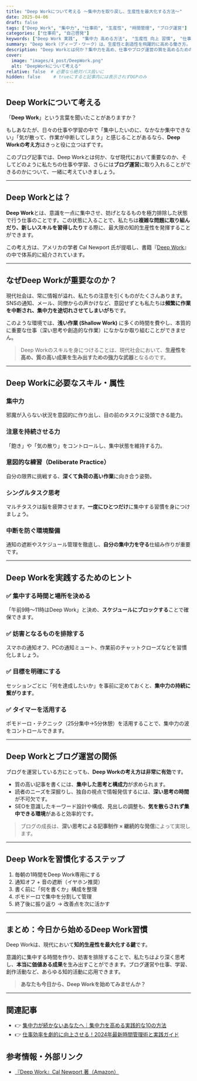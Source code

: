 ```yaml
---
title: "Deep Workについて考える 〜集中力を取り戻し、生産性を最大化する方法〜"
date: 2025-04-06
draft: false
tags: ["Deep Work", "集中力", "仕事術", "生産性", "時間管理", "ブログ運営"]
categories: ["仕事術", "自己啓発"]
keywords: ["Deep Work 実践",　"集中力 高める方法",　"生産性 向上 習慣",　"仕事術 集中力",　"時間管理 テクニック",　"ブログ運営 集中力",　"Cal Newport Deep Work",　"ポモドーロ・テクニック 効果",　"知的生産性 最大化",　"ディープワーク 取り組み方"]
summary: "Deep Work（ディープ・ワーク）は、生産性と創造性を飛躍的に高める働き方。この記事では、その概念から必要なスキル、実践方法、ブログ運営への活用までをわかりやすく解説します。"
description: "Deep Workとは何か？集中力を高め、仕事やブログ運営の質を高めるための実践的な方法、スキル、ヒントを紹介します。検索対策にも役立つSEO要素も掲載。"
cover:
  image: "images/4_post/DeepWork.png"
  alt: "DeepWorkについて考える"
relative: false  # 必要なら絶対パス扱いに
hidden: false     # trueにすると記事内には表示されずOGPのみ
---
```


## Deep Workについて考える

「**Deep Work**」という言葉を聞いたことがありますか？

もしあなたが、日々の仕事や学習の中で「集中したいのに、なかなか集中できない」「気が散って、作業が中断してしまう」と感じることがあるなら、**Deep Workの考え方**はきっと役に立つはずです。

このブログ記事では、Deep Workとは何か、なぜ現代において重要なのか、そしてどのように私たちの仕事や学習、さらには**ブログ運営**に取り入れることができるのかについて、一緒に考えていきましょう。

---

## Deep Workとは？

**Deep Work**とは、意識を一点に集中させ、妨げとなるものを極力排除した状態で行う仕事のことです。この状態に入ることで、私たちは**複雑な問題に取り組んだり、新しいスキルを習得したり**する際に、最大限の知的生産性を発揮することができます。

この考え方は、アメリカの学者 Cal Newport 氏が提唱し、書籍『[Deep Work](https://www.amazon.co.jp/%E5%A4%A7%E4%BA%8B%E3%81%AA%E3%81%93%E3%81%A8%E3%81%AB%E9%9B%86%E4%B8%AD%E3%81%99%E3%82%8B%E2%80%95%E2%80%95%E2%80%95%E6%B0%97%E3%81%8C%E6%95%A3%E3%82%8B%E3%82%82%E3%81%AE%E3%81%A0%E3%82%89%E3%81%91%E3%81%AE%E4%B8%96%E7%95%8C%E3%81%A7%E7%94%9F%E7%94%A3%E6%80%A7%E3%82%92%E6%9C%80%E5%A4%A7%E5%8C%96%E3%81%99%E3%82%8B%E7%A7%91%E5%AD%A6%E7%9A%84%E6%96%B9%E6%B3%95-%E3%82%AB%E3%83%AB%E3%83%BB%E3%83%8B%E3%83%A5%E3%83%BC%E3%83%9D%E3%83%BC%E3%83%88/dp/4478068550)』の中で体系的に紹介されています。

---

## なぜDeep Workが重要なのか？

現代社会は、常に情報が溢れ、私たちの注意を引くものがたくさんあります。SNSの通知、メール、同僚からの声かけなど、意図せずとも私たちは**頻繁に作業を中断され、集中力を途切れさせてしまいがち**です。

このような環境では、**浅い作業 (Shallow Work)**  に多くの時間を費やし、本質的に重要な仕事（深い思考や創造的な作業）になかなか取り組むことができません。

> Deep Workのスキルを身につけることは、現代社会において、**生産性を高め、質の高い成果を生み出すための強力な武器**となるのです。

---

## Deep Workに必要なスキル・属性

### 集中力  
邪魔が入らない状況を意図的に作り出し、目の前のタスクに没頭できる能力。

### 注意を持続させる力  
「飽き」や「気の散り」をコントロールし、集中状態を維持する力。

### 意図的な練習（Deliberate Practice）  
自分の限界に挑戦する、**深くて負荷の高い作業**に向き合う姿勢。

### シングルタスク思考  
マルチタスクは脳を疲弊させます。**一度にひとつだけ**に集中する習慣を身につけましょう。

### 中断を防ぐ環境整備  
通知の遮断やスケジュール管理を徹底し、**自分の集中力を守る**仕組み作りが重要です。

---

## Deep Workを実践するためのヒント

### ✅ 集中する時間と場所を決める  
「午前9時〜11時はDeep Work」と決め、**スケジュールにブロックする**ことで確保できます。

### ✅ 妨害となるものを排除する  
スマホの通知オフ、PCの通知ミュート、作業前のチャットクローズなどを習慣化しましょう。

### ✅ 目標を明確にする  
セッションごとに「何を達成したいか」を事前に定めておくと、**集中力の持続に繋がります**。

### ✅ タイマーを活用する  
ポモドーロ・テクニック（25分集中→5分休憩）を活用することで、集中力の波をコントロールできます。

---

## Deep Workとブログ運営の関係

ブログを運営している方にとっても、**Deep Workの考え方は非常に有効**です。

- 質の高い記事を書くには、**集中した思考と構成力**が求められます。
- 読者のニーズを深掘りし、独自の視点で情報発信するには、**深い思考の時間**が不可欠です。
- SEOを意識したキーワード設計や構成、見出しの調整も、**気を散らされず集中できる環境**があると効率的です。

> ブログの成長は、**深い思考による記事制作 × 継続的な発信**によって実現します。

---

## Deep Workを習慣化するステップ

1. 毎朝の1時間をDeep Work専用にする
2. 通知オフ + 音の遮断（イヤホン推奨）
3. 書く前に「何を書くか」構成を整理
4. ポモドーロで集中を分割して管理
5. 終了後に振り返り → 改善点を次に活かす

---

## まとめ：今日から始めるDeep Work習慣

Deep Workは、現代において**知的生産性を最大化する鍵**です。

意識的に集中する時間を作り、妨害を排除することで、私たちはより深く思考し、**本当に価値ある成果**を生み出すことができます。ブログ運営や仕事、学習、創作活動など、あらゆる知的活動に応用できます。

> **あなたも今日から、Deep Workを始めてみませんか？**

---

## 関連記事

- 👉 [集中力が続かないあなたへ｜集中力を高める実践的な10の方法](https://minchalle.com/blog/how-to-improve-concentration)
- 👉 [仕事効率を劇的に向上させる！2024年最新時間管理術と実践ガイド](https://reinforz.co.jp/bizmedia/48618/)

## 参考情報・外部リンク

- [『Deep Work』Cal Newport 著（Amazon）](https://www.amazon.co.jp/%E5%A4%A7%E4%BA%8B%E3%81%AA%E3%81%93%E3%81%A8%E3%81%AB%E9%9B%86%E4%B8%AD%E3%81%99%E3%82%8B%E2%80%95%E2%80%95%E2%80%95%E6%B0%97%E3%81%8C%E6%95%A3%E3%82%8B%E3%82%82%E3%81%AE%E3%81%A0%E3%82%89%E3%81%91%E3%81%AE%E4%B8%96%E7%95%8C%E3%81%A7%E7%94%9F%E7%94%A3%E6%80%A7%E3%82%92%E6%9C%80%E5%A4%A7%E5%8C%96%E3%81%99%E3%82%8B%E7%A7%91%E5%AD%A6%E7%9A%84%E6%96%B9%E6%B3%95-%E3%82%AB%E3%83%AB%E3%83%BB%E3%83%8B%E3%83%A5%E3%83%BC%E3%83%9D%E3%83%BC%E3%83%88/dp/4478068550)
